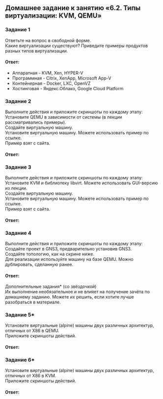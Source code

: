 ## Домашнее задание к занятию «6.2. Типы виртуализации: KVM, QEMU»  

### Задание 1  
Ответьте на вопрос в свободной форме.  
Какие виртуализации существуют? Приведите примеры продуктов разных типов виртуализации.  

#### Ответ:    
- Аппаратная - KVM, Xen, HYPER-V  
- Программная - Citrix, XenApp, Microsoft App-V  
- Контейнерная - Docker, LXC, OpenVZ  
- Хостинговая - Яндекс.Облако, Google Cloud Platform  

### Задание 2  
Выполните действия и приложите скриншоты по каждому этапу:  
Установите QEMU в зависимости от системы (в лекции рассматривались примеры).  
Создайте виртуальную машину.  
Установите виртуальную машину. Можете использовать пример по ссылке.  
Пример взят с сайта.  

#### Ответ:    

### Задание 3  
Выполните действия и приложите скриншоты по каждому этапу:  
Установите KVM и библиотеку libvirt. Можете использовать GUI-версию из лекции.  
Создайте виртуальную машину.  
Установите виртуальную машину. Можете использовать пример по ссылке.  
Пример взят с сайта.  

#### Ответ:    

### Задание 4  
Выполните действия и приложите скриншоты по каждому этапу:  
Создайте проект в GNS3, предварительно установив GNS3.  
Создайте топологию, как на скрине ниже.  
Для реализации используйте машину на базе QEMU. Можно дублировать, сделанную ранее.  

#### Ответ:    

Дополнительные задания* (со звёздочкой)  
Их выполнение необязательное и не влияет на получение зачёта по домашнему заданию. Можете их решить, если хотите лучше разобраться в материале.  

### Задание 5*  
Установите виртуальные (alpine) машины двух различных архитектур, отличных от X86 в QEMU.  
Приложите скриншоты действий.

#### Ответ:    

### Задание 6*  
Установите виртуальные (alpine) машины двух различных архитектур, отличных от X86 в KVM.  
Приложите скриншоты действий.  

#### Ответ:    

